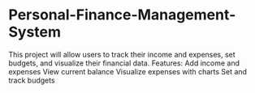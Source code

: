 # Personal-Finance-Management-System
This project will allow users to track their income and expenses, set budgets, and visualize their financial data.  Features:  Add income and expenses View current balance Visualize expenses with charts Set and track budgets
